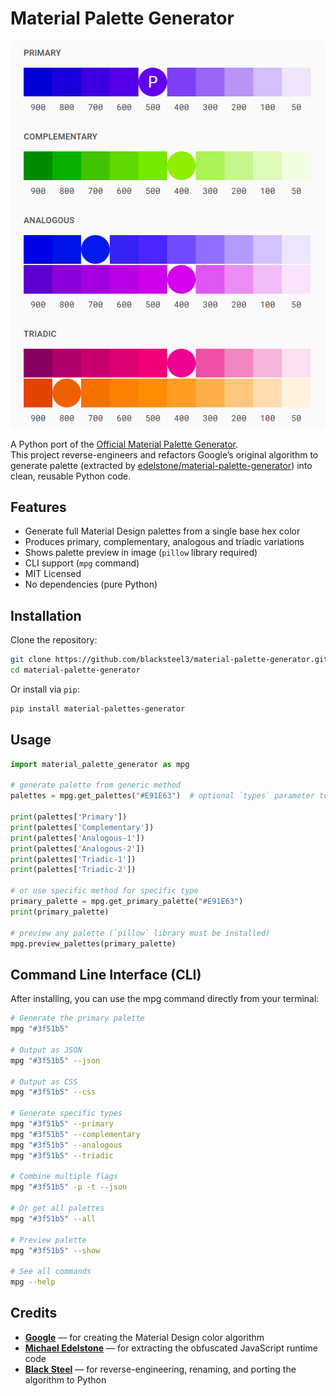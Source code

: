 # Material Palette Generator
![Palette Preview](https://github.com/blacksteel3/material-palette-generator/blob/cca45b190f0716f29117561e5771d20fe07f66bf/preview.png)

A Python port of the [Official Material Palette Generator](https://m2.material.io/design/color/the-color-system.html#tools-for-picking-colors).  
This project reverse-engineers and refactors Google’s original algorithm to generate palette (extracted by [edelstone/material-palette-generator](https://github.com/edelstone/material-palette-generator)) into clean, reusable Python code.

## Features
- Generate full Material Design palettes from a single base hex color
- Produces primary, complementary, analogous and triadic variations
- Shows palette preview in image (`pillow` library required)
- CLI support (`mpg` command)
- MIT Licensed
- No dependencies (pure Python)

## Installation
Clone the repository:
```bash
git clone https://github.com/blacksteel3/material-palette-generator.git
cd material-palette-generator
```

Or install via `pip`:
```bash
pip install material-palettes-generator
```

## Usage
```py
import material_palette_generator as mpg

# generate palette from generic method
palettes = mpg.get_palettes("#E91E63")  # optional `types` parameter to specify color types

print(palettes['Primary'])
print(palettes['Complementary'])
print(palettes['Analogous-1'])
print(palettes['Analogous-2'])
print(palettes['Triadic-1'])
print(palettes['Triadic-2'])

# or use specific method for specific type
primary_palette = mpg.get_primary_palette("#E91E63")
print(primary_palette)

# preview any palette (`pillow` library must be installed)
mpg.preview_palettes(primary_palette)
```

## Command Line Interface (CLI)
After installing, you can use the mpg command directly from your terminal:
```bash
# Generate the primary palette
mpg "#3f51b5"

# Output as JSON
mpg "#3f51b5" --json

# Output as CSS
mpg "#3f51b5" --css

# Generate specific types
mpg "#3f51b5" --primary
mpg "#3f51b5" --complementary
mpg "#3f51b5" --analogous
mpg "#3f51b5" --triadic

# Combine multiple flags
mpg "#3f51b5" -p -t --json

# Or get all palettes
mpg "#3f51b5" --all

# Preview palette
mpg "#3f51b5" --show

# See all commands
mpg --help
```

## Credits
- **[Google](www.google.com)** — for creating the Material Design color algorithm
- **[Michael Edelstone](https://github.com/edelstone)** — for extracting the obfuscated JavaScript runtime code
- **[Black Steel](https://github.com/blacksteel3)** — for reverse-engineering, renaming, and porting the algorithm to Python
